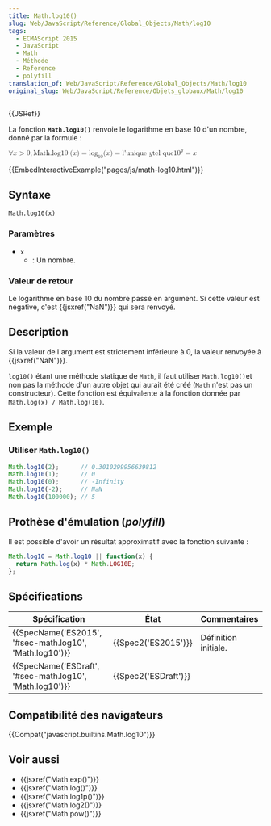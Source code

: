 ```yaml
---
title: Math.log10()
slug: Web/JavaScript/Reference/Global_Objects/Math/log10
tags:
  - ECMAScript 2015
  - JavaScript
  - Math
  - Méthode
  - Reference
  - polyfill
translation_of: Web/JavaScript/Reference/Global_Objects/Math/log10
original_slug: Web/JavaScript/Reference/Objets_globaux/Math/log10
---
```

{{JSRef}}

La fonction **`Math.log10()`** renvoie le logarithme en base 10 d'un nombre, donné par la formule :

<math><semantics><mrow><mo>∀</mo><mi>x</mi><mo>></mo><mn>0</mn><mo>,</mo><mstyle mathvariant="monospace"><mrow><mo lspace="0em" rspace="thinmathspace">Math.log10</mo><mo stretchy="false">(</mo><mi>x</mi><mo stretchy="false">)</mo></mrow></mstyle><mo>=</mo><msub><mo lspace="0em" rspace="0em">log</mo><mn>10</mn></msub><mo stretchy="false">(</mo><mi>x</mi><mo stretchy="false">)</mo><mo>=</mo><mtext>l'unique  </mtext><mi>y</mi><mspace width="thickmathspace"></mspace><mtext>tel que</mtext><mspace width="thickmathspace"></mspace><msup><mn>10</mn><mi>y</mi></msup><mo>=</mo><mi>x</mi></mrow><annotation encoding="TeX">\forall x > 0, \mathtt{\operatorname{Math.log10}(x)} = \log_10(x) = \text{the unique} \; y \; \text{such that} \; 10^y = x</annotation></semantics></math>

{{EmbedInteractiveExample("pages/js/math-log10.html")}}

## Syntaxe

    Math.log10(x)

### Paramètres

- `x`
  - : Un nombre.

### Valeur de retour

Le logarithme en base 10 du nombre passé en argument. Si cette valeur est négative, c'est {{jsxref("NaN")}} qui sera renvoyé.

## Description

Si la valeur de l'argument est strictement inférieure à 0, la valeur renvoyée à {{jsxref("NaN")}}.

`log10()` étant une méthode statique de `Math`, il faut utiliser `Math.log10()`et non pas la méthode d'un autre objet qui aurait été créé (`Math` n'est pas un constructeur). Cette fonction est équivalente à la fonction donnée par `Math.log(x) / Math.log(10)`.

## Exemple

### Utiliser `Math.log10()`

```js
Math.log10(2);      // 0.3010299956639812
Math.log10(1);      // 0
Math.log10(0);      // -Infinity
Math.log10(-2);     // NaN
Math.log10(100000); // 5
```

## Prothèse d'émulation (_polyfill_)

Il est possible d'avoir un résultat approximatif avec la fonction suivante :

```js
Math.log10 = Math.log10 || function(x) {
  return Math.log(x) * Math.LOG10E;
};
```

## Spécifications

| Spécification                                                                | État                         | Commentaires         |
| ---------------------------------------------------------------------------- | ---------------------------- | -------------------- |
| {{SpecName('ES2015', '#sec-math.log10', 'Math.log10')}}     | {{Spec2('ES2015')}}     | Définition initiale. |
| {{SpecName('ESDraft', '#sec-math.log10', 'Math.log10')}} | {{Spec2('ESDraft')}} |                      |

## Compatibilité des navigateurs

{{Compat("javascript.builtins.Math.log10")}}

## Voir aussi

- {{jsxref("Math.exp()")}}
- {{jsxref("Math.log()")}}
- {{jsxref("Math.log1p()")}}
- {{jsxref("Math.log2()")}}
- {{jsxref("Math.pow()")}}
